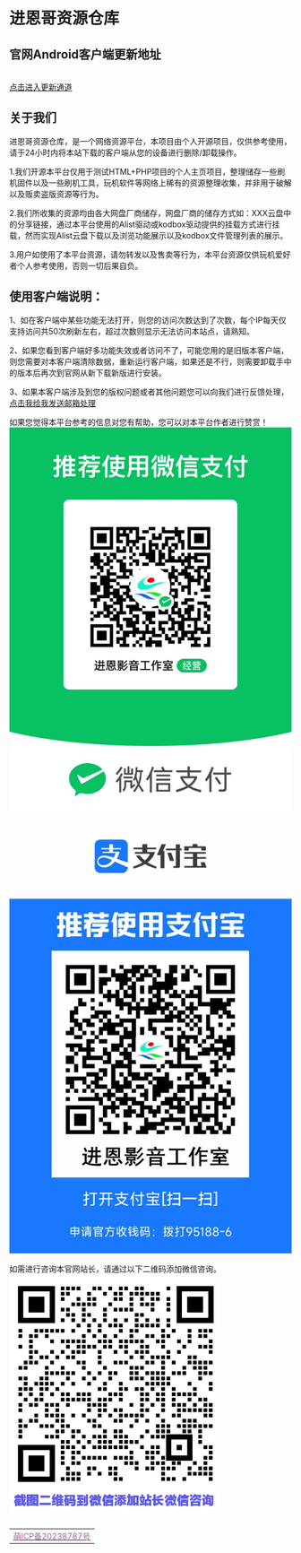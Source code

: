 # 进恩哥资源仓库
## 官网Android客户端更新地址
   <br>
   <a href="https://jinenyy.vip/update.html">
     点击进入更新通道 
  </a>
   <br>
   

<h2>关于我们</h2>
<p><p><meta name="viewport" content="width=device-width, initial-scale=1.0, minimum-scale=0.5, maximum-scale=2.0, user-scalable=yes" /></p>
<p><a href="https://jinenyy.vip/img/icon/logo.png"></a>
进恩哥资源仓库，是一个网络资源平台，本项目由个人开源项目，仅供参考使用，请于24小时内将本站下载的客户端从您的设备进行删除/卸载操作。</p>
<p>1.我们开源本平台仅用于测试HTML+PHP项目的个人主页项目，整理储存一些刷机固件以及一些刷机工具，玩机软件等网络上稀有的资源整理收集，并非用于破解以及贩卖盗版资源等行为。</p>
<p>2.我们所收集的资源均由各大网盘厂商储存，网盘厂商的储存方式如：XXX云盘中的分享链接，通过本平台使用的Alist驱动或kodbox驱动提供的挂载方式进行挂载，然而实现Alist云盘下载以及浏览功能展示以及kodbox文件管理列表的展示。</p>
<p>3.用户如使用了本平台资源，请勿转发以及售卖等行为，本平台资源仅供玩机爱好者个人参考使用，否则一切后果自负。</p>


<h2>使用客户端说明：</h2>
<p>1、如在客户端中某些功能无法打开，则您的访问次数达到了次数，每个IP每天仅支持访问共50次刷新左右，超过次数则显示无法访问本站点，请熟知。</p>
<p>2、如果您看到客户端好多功能失效或者访问不了，可能您用的是旧版本客户端，则您需要对本客户端清除数据，重新运行客户端，如果还是不行，则需要卸载手中的版本后再次到官网从新下载新版进行安装。</p>
<p>3、如果本客户端涉及到您的版权问题或者其他问题您可以向我们进行反馈处理，<a href="mailto:jinenge@foxmail.com"><i class="fa fa-envelope"></i>点击我给我发送邮箱处理</a></p>
</div></div>
<p>如果您觉得本平台参考的信息对您有帮助，您可以对本平台作者进行赞赏！
<img src="./img/icon/weixin.jpg" alt="微信赞赏" />
<img src="./img/icon/zhifubao.jpg" alt="支付宝赞赏" /></p>
<p>如需进行咨询本官网站长，请通过以下二维码添加微信咨询。
<img src="./img/icon/tianjiaweixin.jpg" alt="添加微信" /></p>

<table width="100%" border="0" align="center">
<tr><td align="center"><span class="nav-item">
<a class="nav-link" href="https://icp.gov.moe/?keyword=20238787">
 <i class="fa-solid fa-shield-check" style="color: #9F5F9F;" aria-hidden="true">
</i><font color="#9F5F9F">
萌ICP备20238787号</font>
</body>
</html>
